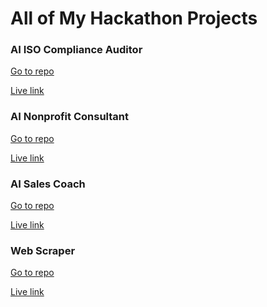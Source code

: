 # All of My Hackathon Projects

### AI ISO Compliance Auditor
[Go to repo](https://github.com/GomezDerek/ai-hitl-iso-compliance)

[Live link](ai-hitl-iso-compliance.vercel.app)

### AI Nonprofit Consultant
[Go to repo](https://github.com/GomezDerek/tedai-llm-gen)

[Live link](https://gome510-tedxsdg-frontend.vercel.app/)

### AI Sales Coach
[Go to repo]()

[Live link](https://hiring-hackathon-team.vercel.app/)

### Web Scraper
[Go to repo](https://github.com/GomezDerek/web-scraper)

[Live link]()
